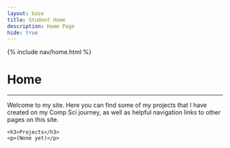 ```yaml
---
layout: base
title: Student Home 
description: Home Page
hide: true
---
```


{% include nav/home.html %}

# Home
---

<div>
    <p> 
        Welcome to my site. Here you can find some of my projects that I have created on my Comp Sci journey, as well as helpful navigation links to other pages on this site.
    </p>

    <h3>Projects</h3>
    <p>(None yet)</p>
</div>

